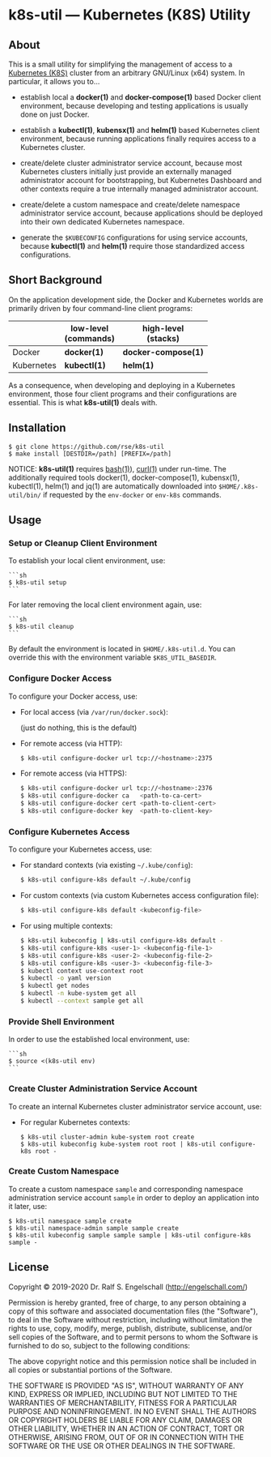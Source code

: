 
k8s-util &mdash; Kubernetes (K8S) Utility
=========================================

About
-----

This is a small utility for simplifying the management of access to a
[Kubernetes (K8S)](https://kubernetes.io) cluster from an arbitrary
GNU/Linux (x64) system. In particular, it allows you to...

- establish local a **docker(1)** and **docker-compose(1)** based Docker client environment,
  because developing and testing applications is usually done on just Docker.

- establish a **kubectl(1)**, **kubensx(1)** and **helm(1)** based Kubernetes client environment,
  because running applications finally requires access to a Kubernetes cluster.

- create/delete cluster administrator service account,
  because most Kubernetes clusters initially just provide an externally
  managed administrator account for bootstrapping, but Kubernetes Dashboard and other
  contexts require a true internally managed administrator account.

- create/delete a custom namespace and
  create/delete namespace administrator service account,
  because applications should be deployed into their own dedicated Kubernetes namespace.

- generate the `$KUBECONFIG` configurations for using service accounts,
  because **kubectl(1)** and **helm(1)** require those standardized access configurations.

Short Background
----------------

On the application development side, the Docker and Kubernetes worlds
are primarily driven by four command-line client programs:

|            | low-level<br/>(commands) | high-level<br/>(stacks) |
|----------- | ------------------------ | ----------------------- |
| Docker     | **docker(1)**            | **docker-compose(1)**   |
| Kubernetes | **kubectl(1)**           | **helm(1)**             |

As a consequence, when developing and deploying in a Kubernetes
environment, those four client programs and their configurations are
essential. This is what **k8s-util(1)** deals with.

Installation
------------

```
$ git clone https://github.com/rse/k8s-util
$ make install [DESTDIR=/path] [PREFIX=/path]
```

NOTICE: **k8s-util(1)** requires
[bash(1)](https://www.gnu.org/software/bash/)),
[curl(1)](https://curl.haxx.se/) under run-time. The additionally
required tools docker(1), docker-compose(1), kubensx(1), kubectl(1), helm(1) and
jq(1) are automatically downloaded into `$HOME/.k8s-util/bin/` if
requested by the `env-docker` or `env-k8s` commands.

Usage
-----

### Setup or Cleanup Client Environment

To establish your local client environment, use:

    ```sh
    $ k8s-util setup
    ```

For later removing the local client environment again, use:

    ```sh
    $ k8s-util cleanup
    ```

By default the environment is located in `$HOME/.k8s-util.d`.
You can override this with the environment variable `$K8S_UTIL_BASEDIR`.

### Configure Docker Access

To configure your Docker access, use:

  - For local access (via `/var/run/docker.sock`):

    (just do nothing, this is the default)

  - For remote access (via HTTP):

    ```sh
    $ k8s-util configure-docker url tcp://<hostname>:2375
    ```

  - For remote access (via HTTPS):

    ```sh
    $ k8s-util configure-docker url tcp://<hostname>:2376
    $ k8s-util configure-docker ca   <path-to-ca-cert>
    $ k8s-util configure-docker cert <path-to-client-cert>
    $ k8s-util configure-docker key  <path-to-client-key>
    ```

### Configure Kubernetes Access

To configure your Kubernetes access, use:

  - For standard contexts (via existing `~/.kube/config`):

    ```sh
    $ k8s-util configure-k8s default ~/.kube/config
    ```

  - For custom contexts (via custom Kubernetes access configuration file):

    ```sh
    $ k8s-util configure-k8s default <kubeconfig-file>
    ```

  - For using multiple contexts:

    ```sh
    $ k8s-util kubeconfig | k8s-util configure-k8s default -
    $ k8s-util configure-k8s <user-1> <kubeconfig-file-1>
    $ k8s-util configure-k8s <user-2> <kubeconfig-file-2>
    $ k8s-util configure-k8s <user-3> <kubeconfig-file-3>
    $ kubectl context use-context root
    $ kubectl -o yaml version
    $ kubectl get nodes
    $ kubectl -n kube-system get all
    $ kubectl --context sample get all
    ```

### Provide Shell Environment

In order to use the established local environment, use:

    ```sh
    $ source <(k8s-util env)
    ```

### Create Cluster Administration Service Account

To create an internal Kubernetes cluster administrator service account, use:

  - For regular Kubernetes contexts:

    ```
    $ k8s-util cluster-admin kube-system root create
    $ k8s-util kubeconfig kube-system root root | k8s-util configure-k8s root -
    ```

### Create Custom Namespace

To create a custom namespace `sample` and corresponding namespace
administration service account `sample` in order to deploy an
application into it later, use:

```
$ k8s-util namespace sample create
$ k8s-util namespace-admin sample sample create
$ k8s-util kubeconfig sample sample sample | k8s-util configure-k8s sample -
```

License
-------

Copyright &copy; 2019-2020 Dr. Ralf S. Engelschall (http://engelschall.com/)

Permission is hereby granted, free of charge, to any person obtaining
a copy of this software and associated documentation files (the
"Software"), to deal in the Software without restriction, including
without limitation the rights to use, copy, modify, merge, publish,
distribute, sublicense, and/or sell copies of the Software, and to
permit persons to whom the Software is furnished to do so, subject to
the following conditions:

The above copyright notice and this permission notice shall be included
in all copies or substantial portions of the Software.

THE SOFTWARE IS PROVIDED "AS IS", WITHOUT WARRANTY OF ANY KIND,
EXPRESS OR IMPLIED, INCLUDING BUT NOT LIMITED TO THE WARRANTIES OF
MERCHANTABILITY, FITNESS FOR A PARTICULAR PURPOSE AND NONINFRINGEMENT.
IN NO EVENT SHALL THE AUTHORS OR COPYRIGHT HOLDERS BE LIABLE FOR ANY
CLAIM, DAMAGES OR OTHER LIABILITY, WHETHER IN AN ACTION OF CONTRACT,
TORT OR OTHERWISE, ARISING FROM, OUT OF OR IN CONNECTION WITH THE
SOFTWARE OR THE USE OR OTHER DEALINGS IN THE SOFTWARE.


